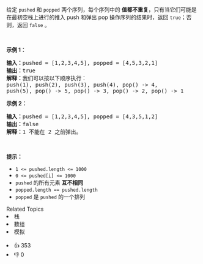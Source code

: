 <p>给定&nbsp;<code>pushed</code>&nbsp;和&nbsp;<code>popped</code>&nbsp;两个序列，每个序列中的 <strong>值都不重复</strong>，只有当它们可能是在最初空栈上进行的推入 push 和弹出 pop 操作序列的结果时，返回 <code>true</code>；否则，返回 <code>false</code>&nbsp;。</p>

<p>&nbsp;</p>

<p><strong>示例 1：</strong></p>

<pre>
<strong>输入：</strong>pushed = [1,2,3,4,5], popped = [4,5,3,2,1]
<strong>输出：</strong>true
<strong>解释：</strong>我们可以按以下顺序执行：
push(1), push(2), push(3), push(4), pop() -&gt; 4,
push(5), pop() -&gt; 5, pop() -&gt; 3, pop() -&gt; 2, pop() -&gt; 1
</pre>

<p><strong>示例 2：</strong></p>

<pre>
<strong>输入：</strong>pushed = [1,2,3,4,5], popped = [4,3,5,1,2]
<strong>输出：</strong>false
<strong>解释：</strong>1 不能在 2 之前弹出。
</pre>

<p>&nbsp;</p>

<p><strong>提示：</strong></p>

<ul> 
 <li><code>1 &lt;= pushed.length &lt;= 1000</code></li> 
 <li><code>0 &lt;= pushed[i] &lt;= 1000</code></li> 
 <li><code>pushed</code> 的所有元素 <strong>互不相同</strong></li> 
 <li><code>popped.length == pushed.length</code></li> 
 <li><code>popped</code> 是 <code>pushed</code> 的一个排列</li> 
</ul>

<div><div>Related Topics</div><div><li>栈</li><li>数组</li><li>模拟</li></div></div><br><div><li>👍 353</li><li>👎 0</li></div>